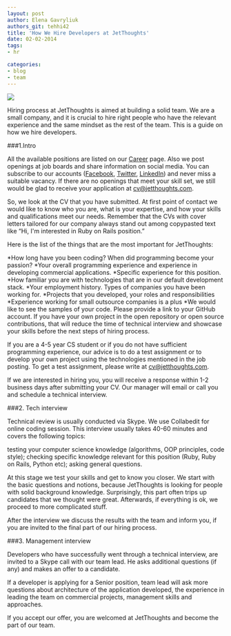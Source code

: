```yaml
---
layout: post
author: Elena Gavryliuk
authors_git: tehhi42
title: 'How We Hire Developers at JetThoughts'
date: 02-02-2014
tags:
- hr

categories:
- blog
- team
---
```


<img src="https://cloud.githubusercontent.com/assets/5908100/6001305/09d091c6-aaf1-11e4-94be-e352f9b2b93d.png" class="left" style="margin-right: 1em;" />

Hiring process at JetThoughts is aimed at building a solid team. We are a small company, and it is crucial to hire right people who have the relevant experience and the same mindset as the rest of the team. This is a  guide on how we hire developers. 

###1.Intro

All the available positions are listed on our [Career](http://www.jetthoughts.com/career.html) page. Also we post openings at job boards and share information on social media. You can subscribe to our accounts ([Facebook](http://www.jetthoughts.com/career.html), [Twitter](https://twitter.com/jetthoughts), [LinkedIn](https://twitter.com/jetthoughts)) and never miss a suitable vacancy. If there are no openings that meet your skill set, we still would be glad to receive your application at cv@jetthoughts.com. 

So, we look at the CV that you have submitted. At first point of contact we would like to know who you are, what is your expertise, and how your skills and qualifications meet our needs. Remember that the CVs with cover letters tailored for our company always stand out among copypasted text like “Hi, I'm interested in Ruby on Rails position.” 

Here is the list of the things that are the most important for JetThoughts:

<!--cut-->

*How long have you been coding? When did programming become your passion? 
*Your overall programming experience and experience in developing commercial applications. 
*Specific experience for this position.
*How familiar you are with technologies that are in our default development stack.
*Your employment history. Types of companies you have been working for.
*Projects that you developed, your roles and responsibilities
*Experience working for small outsource companies is a plus
*We would like to see the samples of your code. Please provide a link to your GitHub account. If you have your own project in the open repository or open source contributions, that will reduce the time of technical interview and showcase your skills before the next steps of hiring process.

If you are a 4-5 year CS student or if you do not have sufficient programming experience, our advice is to do a test assignment or to develop your own project using the technologies mentioned in the job posting. To get a test assignment, please write at cv@jetthoughts.com.

If we are interested in hiring you, you will receive a response within 1-2 business days after submitting your CV. Our manager will email or call you and schedule a technical interview.

###2. Tech interview

Technical review is usually conducted via Skype. We use Collabedit for online coding session. This interview usually takes 40-60 minutes and covers the following topics:

testing your computer science knowledge (algorithms, OOP principles, code style);
checking specific knowledge relevant for this position (Ruby, Ruby on Rails, Python etc);
asking general questions.

At this stage we test your skills and get to know you closer. We start with the basic questions and notions, because JetThoughts is looking for people with solid background knowledge. Surprisingly, this part often trips up candidates that we thought were great. Afterwards, if everything is ok, we proceed to more complicated stuff. 

After the interview we discuss the results with the team and inform you, if you are invited to the final part of our hiring process. 

###3. Management interview

Developers who have successfully went through a technical interview, are invited to a Skype call with our team lead. He asks additional questions (if any) and makes an offer to a candidate. 

If a developer is applying for a Senior position, team lead will ask more questions about architecture of the application developed, the experience in leading the team on commercial projects, management skills and approaches.

If you accept our offer, you are welcomed at JetThoughts and become the part of our team. 

